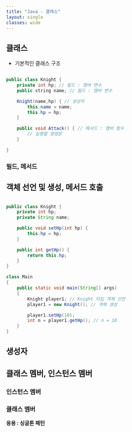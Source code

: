 ```yaml
---
title: "Java - 클래스"
layout: single
classes: wide
---
```

## 클래스
* 기본적인 클래스 구조

```java

public class Knight {
    private int hp; // 필드 : 멤버 변수
    public string name; // 필드 : 멤버 변수

    Knight(name,hp) { // 생성자
        this.name = name;
        this.hp = hp;
    }

    public void Attack() { // 메서드 : 멤버 함수
        // 실행할 명령문
    }

}
```
### 필드, 메서드


## 객체 선언 및 생성, 메서드 호출
```java

public class Knight {
    private int hp;
    private String name; 

    public void setHp(int hp) {
        this.hp = hp;
    }

    public int getHp() {
        return this.hp;
    }
}

class Main
{
    public static void main(String[] args) 
    {
        Knight player1; // Knight 타입 객체 선언
        player1 = new Knight(); // 객체 생성

        player1.setHp(10);
        int n = player1.getHp(); // n = 10
    }
}
```

## 생성자


## 클래스 멤버, 인스턴스 멤버

### 인스턴스 멤버

### 클래스 멤버

**응용 : 싱글톤 패턴**
